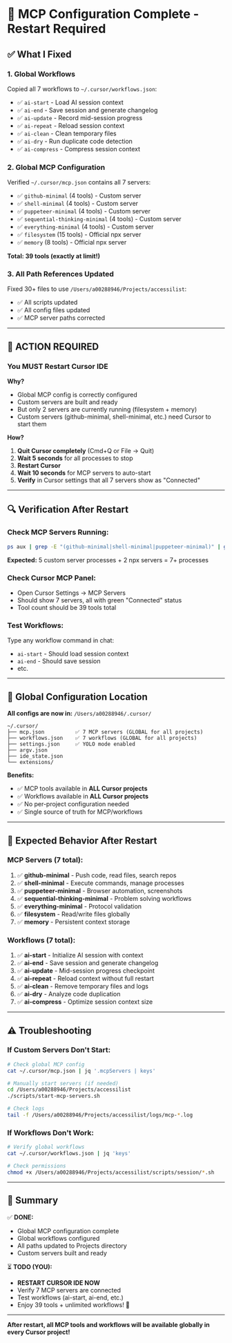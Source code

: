 # 🎯 MCP Configuration Complete - Restart Required

## ✅ What I Fixed

### 1. **Global Workflows**
Copied all 7 workflows to `~/.cursor/workflows.json`:
- ✅ `ai-start` - Load AI session context
- ✅ `ai-end` - Save session and generate changelog
- ✅ `ai-update` - Record mid-session progress
- ✅ `ai-repeat` - Reload session context
- ✅ `ai-clean` - Clean temporary files
- ✅ `ai-dry` - Run duplicate code detection
- ✅ `ai-compress` - Compress session context

### 2. **Global MCP Configuration**
Verified `~/.cursor/mcp.json` contains all 7 servers:
- ✅ `github-minimal` (4 tools) - Custom server
- ✅ `shell-minimal` (4 tools) - Custom server
- ✅ `puppeteer-minimal` (4 tools) - Custom server
- ✅ `sequential-thinking-minimal` (4 tools) - Custom server
- ✅ `everything-minimal` (4 tools) - Custom server
- ✅ `filesystem` (15 tools) - Official npx server
- ✅ `memory` (8 tools) - Official npx server

**Total: 39 tools (exactly at limit!)**

### 3. **All Path References Updated**
Fixed 30+ files to use `/Users/a00288946/Projects/accessilist`:
- ✅ All scripts updated
- ✅ All config files updated
- ✅ MCP server paths corrected

---

## 🚨 ACTION REQUIRED

### **You MUST Restart Cursor IDE**

**Why?**
- Global MCP config is correctly configured
- Custom servers are built and ready
- But only 2 servers are currently running (filesystem + memory)
- Custom servers (github-minimal, shell-minimal, etc.) need Cursor to start them

**How?**
1. **Quit Cursor completely** (Cmd+Q or File → Quit)
2. **Wait 5 seconds** for all processes to stop
3. **Restart Cursor**
4. **Wait 10 seconds** for MCP servers to auto-start
5. **Verify** in Cursor settings that all 7 servers show as "Connected"

---

## 🔍 Verification After Restart

### Check MCP Servers Running:
```bash
ps aux | grep -E "(github-minimal|shell-minimal|puppeteer-minimal)" | grep -v grep
```
**Expected:** 5 custom server processes + 2 npx servers = 7+ processes

### Check Cursor MCP Panel:
- Open Cursor Settings → MCP Servers
- Should show 7 servers, all with green "Connected" status
- Tool count should be 39 tools total

### Test Workflows:
Type any workflow command in chat:
- `ai-start` - Should load session context
- `ai-end` - Should save session
- etc.

---

## 📁 Global Configuration Location

**All configs are now in:** `/Users/a00288946/.cursor/`

```
~/.cursor/
├── mcp.json          ✅ 7 MCP servers (GLOBAL for all projects)
├── workflows.json    ✅ 7 workflows (GLOBAL for all projects)
├── settings.json     ✅ YOLO mode enabled
├── argv.json
├── ide_state.json
└── extensions/
```

**Benefits:**
- ✅ MCP tools available in **ALL Cursor projects**
- ✅ Workflows available in **ALL Cursor projects**
- ✅ No per-project configuration needed
- ✅ Single source of truth for MCP/workflows

---

## 🎯 Expected Behavior After Restart

### MCP Servers (7 total):
1. ✅ **github-minimal** - Push code, read files, search repos
2. ✅ **shell-minimal** - Execute commands, manage processes
3. ✅ **puppeteer-minimal** - Browser automation, screenshots
4. ✅ **sequential-thinking-minimal** - Problem solving workflows
5. ✅ **everything-minimal** - Protocol validation
6. ✅ **filesystem** - Read/write files globally
7. ✅ **memory** - Persistent context storage

### Workflows (7 total):
1. ✅ **ai-start** - Initialize AI session with context
2. ✅ **ai-end** - Save session and generate changelog
3. ✅ **ai-update** - Mid-session progress checkpoint
4. ✅ **ai-repeat** - Reload context without full restart
5. ✅ **ai-clean** - Remove temporary files and logs
6. ✅ **ai-dry** - Analyze code duplication
7. ✅ **ai-compress** - Optimize session context size

---

## ⚠️ Troubleshooting

### If Custom Servers Don't Start:
```bash
# Check global MCP config
cat ~/.cursor/mcp.json | jq '.mcpServers | keys'

# Manually start servers (if needed)
cd /Users/a00288946/Projects/accessilist
./scripts/start-mcp-servers.sh

# Check logs
tail -f /Users/a00288946/Projects/accessilist/logs/mcp-*.log
```

### If Workflows Don't Work:
```bash
# Verify global workflows
cat ~/.cursor/workflows.json | jq 'keys'

# Check permissions
chmod +x /Users/a00288946/Projects/accessilist/scripts/session/*.sh
```

---

## 🎉 Summary

✅ **DONE:**
- Global MCP configuration complete
- Global workflows configured
- All paths updated to Projects directory
- Custom servers built and ready

⏳ **TODO (YOU):**
- **RESTART CURSOR IDE NOW**
- Verify 7 MCP servers are connected
- Test workflows (ai-start, ai-end, etc.)
- Enjoy 39 tools + unlimited workflows! 🚀

---

**After restart, all MCP tools and workflows will be available globally in every Cursor project!**

